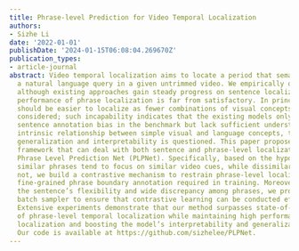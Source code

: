 ```yaml
---
title: Phrase-level Prediction for Video Temporal Localization
authors:
- Sizhe Li
date: '2022-01-01'
publishDate: '2024-01-15T06:08:04.269670Z'
publication_types:
- article-journal
abstract: Video temporal localization aims to locate a period that semantically matches
  a natural language query in a given untrimmed video. We empirically observe that
  although existing approaches gain steady progress on sentence localization, the
  performance of phrase localization is far from satisfactory. In principle, the phrase
  should be easier to localize as fewer combinations of visual concepts need to be
  considered; such incapability indicates that the existing models only capture the
  sentence annotation bias in the benchmark but lack sufficient understanding of the
  intrinsic relationship between simple visual and language concepts, thus the model
  generalization and interpretability is questioned. This paper proposes a unified
  framework that can deal with both sentence and phrase-level localization, namely
  Phrase Level Prediction Net (PLPNet). Specifically, based on the hypothesis that
  similar phrases tend to focus on similar video cues, while dissimilar ones should
  not, we build a contrastive mechanism to restrain phrase-level localization without
  fine-grained phrase boundary annotation required in training. Moreover, considering
  the sentence’s flexibility and wide discrepancy among phrases, we propose a clustering-based
  batch sampler to ensure that contrastive learning can be conducted efficiently.
  Extensive experiments demonstrate that our method surpasses state-of-the-art methods
  of phrase-level temporal localization while maintaining high performance in sentence
  localization and boosting the model’s interpretability and generalization capability.
  Our code is available at https://github.com/sizhelee/PLPNet.
---
```

